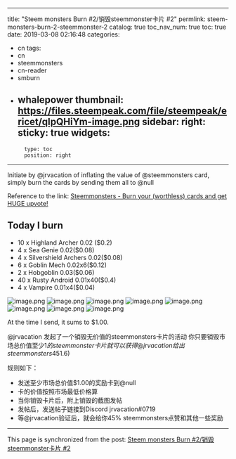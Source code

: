 
---
title: "Steem monsters Burn #2/销毁steemmonster卡片 #2"
permlink: steem-monsters-burn-2-steemmonster-2
catalog: true
toc_nav_num: true
toc: true
date: 2019-03-08 02:16:48
categories:
- cn
tags:
- cn
- steemmonsters
- cn-reader
- smburn
- whalepower
thumbnail: https://files.steempeak.com/file/steempeak/ericet/qIpQHiYm-image.png
sidebar:
    right:
        sticky: true
widgets:
    -
        type: toc
        position: right
---


Initiate by @jrvacation of inflating the value of @steemmonsters card, simply burn the cards by sending them all to @null

Reference to the link: [Steemmonsters - Burn your (worthless) cards and get HUGE upvote!](https://steempeak.com/steemmonsters/@jrvacation/steemmonsters-burn-your-worthless-cards-and-get-huge-upvote)

## Today I burn
* 10 x Highland Archer 0.02 ($0.2)
* 4 x Sea Genie 0.02($0.08)
* 4 x Silvershield Archers 0.02($0.08)
* 6 x Goblin Mech 0.02x6($0.12)
* 2 x Hobgoblin 0.03($0.06)
* 40 x Rusty Android 0.01x40($0.4)
* 4 x Vampire 0.01x4($0.04)

![image.png](https://files.steempeak.com/file/steempeak/ericet/qIpQHiYm-image.png)
![image.png](https://files.steempeak.com/file/steempeak/ericet/B014JkT9-image.png)
![image.png](https://files.steempeak.com/file/steempeak/ericet/uL3gEg5X-image.png)
![image.png](https://files.steempeak.com/file/steempeak/ericet/Oq2V8bQX-image.png)
![image.png](https://files.steempeak.com/file/steempeak/ericet/sje2THg4-image.png)
![image.png](https://files.steempeak.com/file/steempeak/ericet/8mkKpNmI-image.png)
![image.png](https://files.steempeak.com/file/steempeak/ericet/N50MHEih-image.png)
![image.png](https://files.steempeak.com/file/steempeak/ericet/Kwcb4NvV-image.png)

At the time I send, it sums to $1.00. 



@jrvacation 发起了一个销毁无价值的steemmonsters卡片的活动
你只要销毁市场总价值至少$1的steemmonster 卡片就可以获得@jrvacation 给出steemmonsters 45%的点赞(价值大概$1.6)

规则如下：
* 发送至少市场总价值$1.00的奖励卡到@null
* 卡的价值按照市场最低价格算
* 当你销毁卡片后，附上销毁的截图发帖
* 发帖后，发送帖子链接到Discord  jrvacation#0719
* 等@jrvacation验证后，就会给你45% steemmonsters点赞和其他一些奖励

- - -

This page is synchronized from the post: [Steem monsters Burn #2/销毁steemmonster卡片 #2](https://steemit.com/@ericet/steem-monsters-burn-2-steemmonster-2)
